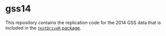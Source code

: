 # gss14

This repository contains the replication code for the 2014 GSS data that is included in the [`testDriveR` package](https://chris-prener.github.io/testDriveR).
